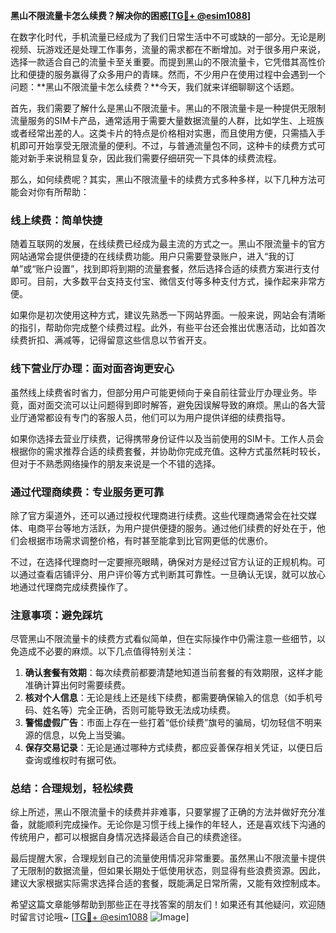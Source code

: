 **黑山不限流量卡怎么续费？解决你的困惑[[TG💪+ @esim1088](https://t.me/s/esim1088)]**

在数字化时代，手机流量已经成为了我们日常生活中不可或缺的一部分。无论是刷视频、玩游戏还是处理工作事务，流量的需求都在不断增加。对于很多用户来说，选择一款适合自己的流量卡至关重要。而提到黑山的不限流量卡，它凭借其高性价比和便捷的服务赢得了众多用户的青睐。然而，不少用户在使用过程中会遇到一个问题：**黑山不限流量卡怎么续费？**今天，我们就来详细聊聊这个话题。

首先，我们需要了解什么是黑山不限流量卡。黑山的不限流量卡是一种提供无限制流量服务的SIM卡产品，通常适用于需要大量数据流量的人群，比如学生、上班族或者经常出差的人。这类卡片的特点是价格相对实惠，而且使用方便，只需插入手机即可开始享受无限流量的便利。不过，与普通流量包不同，这种卡的续费方式可能对新手来说稍显复杂，因此我们需要仔细研究一下具体的续费流程。

那么，如何续费呢？其实，黑山不限流量卡的续费方式多种多样，以下几种方法可能会对你有所帮助：

### **线上续费：简单快捷**

随着互联网的发展，在线续费已经成为最主流的方式之一。黑山不限流量卡的官方网站通常会提供便捷的在线续费功能。用户只需要登录账户，进入“我的订单”或“账户设置”，找到即将到期的流量套餐，然后选择合适的续费方案进行支付即可。目前，大多数平台支持支付宝、微信支付等多种支付方式，操作起来非常方便。

如果你是初次使用这种方式，建议先熟悉一下网站界面。一般来说，网站会有清晰的指引，帮助你完成整个续费过程。此外，有些平台还会推出优惠活动，比如首次续费折扣、满减等，记得留意这些信息以节省开支。

### **线下营业厅办理：面对面咨询更安心**

虽然线上续费省时省力，但部分用户可能更倾向于亲自前往营业厅办理业务。毕竟，面对面交流可以让问题得到即时解答，避免因误解导致的麻烦。黑山的各大营业厅通常都设有专门的客服人员，他们可以为用户提供详细的续费指导。

如果你选择去营业厅续费，记得携带身份证件以及当前使用的SIM卡。工作人员会根据你的需求推荐合适的续费套餐，并协助你完成充值。这种方式虽然耗时较长，但对于不熟悉网络操作的朋友来说是一个不错的选择。

### **通过代理商续费：专业服务更可靠**

除了官方渠道外，还可以通过授权代理商进行续费。这些代理商通常会在社交媒体、电商平台等地方活跃，为用户提供便捷的服务。通过他们续费的好处在于，他们会根据市场需求调整价格，有时甚至能拿到比官网更低的优惠价。

不过，在选择代理商时一定要擦亮眼睛，确保对方是经过官方认证的正规机构。可以通过查看店铺评分、用户评价等方式判断其可靠性。一旦确认无误，就可以放心地通过代理商完成续费操作了。

### **注意事项：避免踩坑**

尽管黑山不限流量卡的续费方式看似简单，但在实际操作中仍需注意一些细节，以免造成不必要的麻烦。以下几点值得特别关注：

1. **确认套餐有效期**：每次续费前都要清楚地知道当前套餐的有效期限，这样才能准确计算出何时需要续费。
2. **核对个人信息**：无论是线上还是线下续费，都需要确保输入的信息（如手机号码、姓名等）完全正确，否则可能导致无法成功续费。
3. **警惕虚假广告**：市面上存在一些打着“低价续费”旗号的骗局，切勿轻信不明来源的信息，以免上当受骗。
4. **保存交易记录**：无论是通过哪种方式续费，都应妥善保存相关凭证，以便日后查询或维权时有据可依。

### **总结：合理规划，轻松续费**

综上所述，黑山不限流量卡的续费并非难事，只要掌握了正确的方法并做好充分准备，就能顺利完成操作。无论你是习惯于线上操作的年轻人，还是喜欢线下沟通的传统用户，都可以根据自身情况选择最适合自己的续费途径。

最后提醒大家，合理规划自己的流量使用情况非常重要。虽然黑山不限流量卡提供了无限制的数据流量，但如果长期处于低使用状态，则显得有些浪费资源。因此，建议大家根据实际需求选择合适的套餐，既能满足日常所需，又能有效控制成本。

希望这篇文章能够帮助到那些正在寻找答案的朋友们！如果还有其他疑问，欢迎随时留言讨论哦~ [[TG💪+ @esim1088](https://t.me/s/esim1088) ![Image](https://i.postimg.cc/4NQfJmqS/Snipaste-2025-05-13-00-14-12.png)]